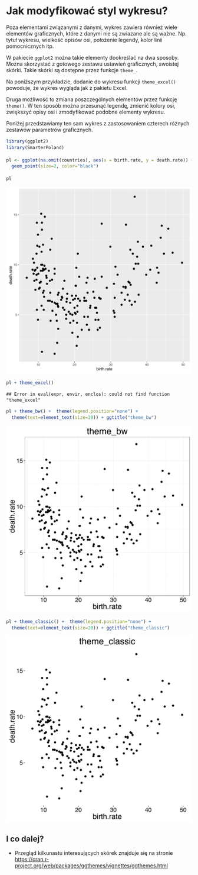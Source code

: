 # Jak modyfikować styl wykresu?

Poza elementami związanymi z danymi, wykres zawiera również wiele elementów graficznych, które z danymi nie są zwiazane ale są ważne. Np. tytuł wykresu, wielkość opisów osi, położenie legendy, kolor linii pomocnicznych itp.

W pakiecie `ggplot2` można takie elementy dookreślać na dwa sposoby. Można skorzystać z gotowego zestawu ustawień graficznych, swoistej skórki. Takie skórki są dostępne przez funkcje `theme_`. 

Na poniższym przykładzie, dodanie do wykresu funkcji `theme_excel()` powoduje, że wykres wygląda jak z pakietu Excel.

Druga możliwość to zmiana poszczególnych elementów przez funkcję `theme()`. W ten sposób można przesunąć legendę, zmienić kolory osi, zwiększyć opisy osi i zmodyfikować podobne elementy wykresu.

Poniżej przedstawiamy ten sam wykres z zastosowaniem czterech różnych zestawów parametrów graficznych.


```r
library(ggplot2)
library(SmarterPoland)

pl <- ggplot(na.omit(countries), aes(x = birth.rate, y = death.rate)) +
  geom_point(size=2, color="black") 

pl
```

![plot of chunk mapowania9](figure/mapowania9-1.svg)

```r
pl + theme_excel()
```

```
## Error in eval(expr, envir, enclos): could not find function "theme_excel"
```

```r
pl + theme_bw() +  theme(legend.position="none") +
  theme(text=element_text(size=20)) + ggtitle("theme_bw")
```

![plot of chunk mapowania9](figure/mapowania9-2.svg)

```r
pl + theme_classic() +  theme(legend.position="none") +
  theme(text=element_text(size=20)) + ggtitle("theme_classic")
```

![plot of chunk mapowania9](figure/mapowania9-3.svg)

## I co dalej?

* Przegląd kilkunastu interesujących skórek znajduje się na stronie  https://cran.r-project.org/web/packages/ggthemes/vignettes/ggthemes.html

